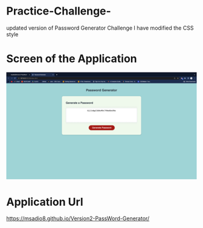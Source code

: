 # Practice-Challenge-

updated version of Password Generator Challenge
I have modified the CSS style

# Screen of the Application

![Alt text](<images/Screenshot 2023-06-25 at 8.34.58 pm.png>)

# Application Url

https://msadio8.github.io/Version2-PassWord-Generator/

